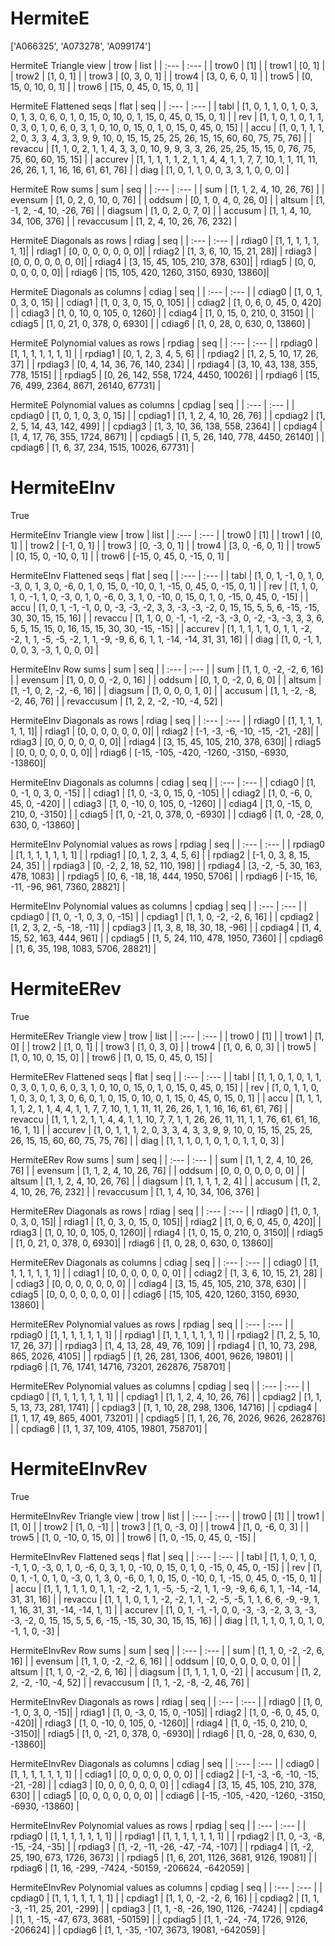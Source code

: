 # HermiteE
['A066325', 'A073278', 'A099174']

HermiteE Triangle view
| trow  |  list  |
| :---  |  :---  |
| trow0 | [1] |
| trow1 | [0, 1] |
| trow2 | [1, 0, 1] |
| trow3 | [0, 3, 0, 1] |
| trow4 | [3, 0, 6, 0, 1] |
| trow5 | [0, 15, 0, 10, 0, 1] |
| trow6 | [15, 0, 45, 0, 15, 0, 1] |

HermiteE Flattened seqs
| flat      |   seq  |
| :---      |  :---  |
| tabl     | [1, 0, 1, 1, 0, 1, 0, 3, 0, 1, 3, 0, 6, 0, 1, 0, 15, 0, 10, 0, 1, 15, 0, 45, 0, 15, 0, 1] |
| rev      | [1, 1, 0, 1, 0, 1, 1, 0, 3, 0, 1, 0, 6, 0, 3, 1, 0, 10, 0, 15, 0, 1, 0, 15, 0, 45, 0, 15] |
| accu     | [1, 0, 1, 1, 1, 2, 0, 3, 3, 4, 3, 3, 9, 9, 10, 0, 15, 15, 25, 25, 26, 15, 15, 60, 60, 75, 75, 76] |
| revaccu  | [1, 1, 0, 2, 1, 1, 4, 3, 3, 0, 10, 9, 9, 3, 3, 26, 25, 25, 15, 15, 0, 76, 75, 75, 60, 60, 15, 15] |
| accurev  | [1, 1, 1, 1, 1, 2, 1, 1, 4, 4, 1, 1, 7, 7, 10, 1, 1, 11, 11, 26, 26, 1, 1, 16, 16, 61, 61, 76] |
| diag     | [1, 0, 1, 1, 0, 0, 3, 3, 1, 0, 0, 0] |

HermiteE Row sums
| sum        |   seq  |
| :---       |  :---  |
| sum       | [1, 1, 2, 4, 10, 26, 76] |
| evensum   | [1, 0, 2, 0, 10, 0, 76] |
| oddsum    | [0, 1, 0, 4, 0, 26, 0] |
| altsum    | [1, -1, 2, -4, 10, -26, 76] |
| diagsum   | [1, 0, 2, 0, 7, 0] |
| accusum   | [1, 1, 4, 10, 34, 106, 376] |
| revaccusum | [1, 2, 4, 10, 26, 76, 232] |

HermiteE Diagonals as rows
| rdiag  |   seq  |
| :---   |  :---  |
| rdiag0 | [1, 1, 1, 1, 1, 1, 1]|
| rdiag1 | [0, 0, 0, 0, 0, 0, 0]|
| rdiag2 | [1, 3, 6, 10, 15, 21, 28]|
| rdiag3 | [0, 0, 0, 0, 0, 0, 0]|
| rdiag4 | [3, 15, 45, 105, 210, 378, 630]|
| rdiag5 | [0, 0, 0, 0, 0, 0, 0]|
| rdiag6 | [15, 105, 420, 1260, 3150, 6930, 13860]|

HermiteE Diagonals as columns
| cdiag  |   seq  |
| :---   |  :---  |
| cdiag0 | [1, 0, 1, 0, 3, 0, 15] |
| cdiag1 | [1, 0, 3, 0, 15, 0, 105] |
| cdiag2 | [1, 0, 6, 0, 45, 0, 420] |
| cdiag3 | [1, 0, 10, 0, 105, 0, 1260] |
| cdiag4 | [1, 0, 15, 0, 210, 0, 3150] |
| cdiag5 | [1, 0, 21, 0, 378, 0, 6930] |
| cdiag6 | [1, 0, 28, 0, 630, 0, 13860] |

HermiteE Polynomial values as rows
| rpdiag  |   seq  |
| :---    |  :---  |
| rpdiag0 | [1, 1, 1, 1, 1, 1, 1] |
| rpdiag1 | [0, 1, 2, 3, 4, 5, 6] |
| rpdiag2 | [1, 2, 5, 10, 17, 26, 37] |
| rpdiag3 | [0, 4, 14, 36, 76, 140, 234] |
| rpdiag4 | [3, 10, 43, 138, 355, 778, 1515] |
| rpdiag5 | [0, 26, 142, 558, 1724, 4450, 10026] |
| rpdiag6 | [15, 76, 499, 2364, 8671, 26140, 67731] |

HermiteE Polynomial values as columns
| cpdiag  |   seq  |
| :---    |  :---  |
| cpdiag0 | [1, 0, 1, 0, 3, 0, 15] |
| cpdiag1 | [1, 1, 2, 4, 10, 26, 76] |
| cpdiag2 | [1, 2, 5, 14, 43, 142, 499] |
| cpdiag3 | [1, 3, 10, 36, 138, 558, 2364] |
| cpdiag4 | [1, 4, 17, 76, 355, 1724, 8671] |
| cpdiag5 | [1, 5, 26, 140, 778, 4450, 26140] |
| cpdiag6 | [1, 6, 37, 234, 1515, 10026, 67731] |

# HermiteEInv
True

HermiteEInv Triangle view
| trow  |  list  |
| :---  |  :---  |
| trow0 | [1] |
| trow1 | [0, 1] |
| trow2 | [-1, 0, 1] |
| trow3 | [0, -3, 0, 1] |
| trow4 | [3, 0, -6, 0, 1] |
| trow5 | [0, 15, 0, -10, 0, 1] |
| trow6 | [-15, 0, 45, 0, -15, 0, 1] |

HermiteEInv Flattened seqs
| flat      |   seq  |
| :---      |  :---  |
| tabl     | [1, 0, 1, -1, 0, 1, 0, -3, 0, 1, 3, 0, -6, 0, 1, 0, 15, 0, -10, 0, 1, -15, 0, 45, 0, -15, 0, 1] |
| rev      | [1, 1, 0, 1, 0, -1, 1, 0, -3, 0, 1, 0, -6, 0, 3, 1, 0, -10, 0, 15, 0, 1, 0, -15, 0, 45, 0, -15] |
| accu     | [1, 0, 1, -1, -1, 0, 0, -3, -3, -2, 3, 3, -3, -3, -2, 0, 15, 15, 5, 5, 6, -15, -15, 30, 30, 15, 15, 16] |
| revaccu  | [1, 1, 0, 0, -1, -1, -2, -3, -3, 0, -2, -3, -3, 3, 3, 6, 5, 5, 15, 15, 0, 16, 15, 15, 30, 30, -15, -15] |
| accurev  | [1, 1, 1, 1, 1, 0, 1, 1, -2, -2, 1, 1, -5, -5, -2, 1, 1, -9, -9, 6, 6, 1, 1, -14, -14, 31, 31, 16] |
| diag     | [1, 0, -1, 1, 0, 0, 3, -3, 1, 0, 0, 0] |

HermiteEInv Row sums
| sum        |   seq  |
| :---       |  :---  |
| sum       | [1, 1, 0, -2, -2, 6, 16] |
| evensum   | [1, 0, 0, 0, -2, 0, 16] |
| oddsum    | [0, 1, 0, -2, 0, 6, 0] |
| altsum    | [1, -1, 0, 2, -2, -6, 16] |
| diagsum   | [1, 0, 0, 0, 1, 0] |
| accusum   | [1, 1, -2, -8, -2, 46, 76] |
| revaccusum | [1, 2, 2, -2, -10, -4, 52] |

HermiteEInv Diagonals as rows
| rdiag  |   seq  |
| :---   |  :---  |
| rdiag0 | [1, 1, 1, 1, 1, 1, 1]|
| rdiag1 | [0, 0, 0, 0, 0, 0, 0]|
| rdiag2 | [-1, -3, -6, -10, -15, -21, -28]|
| rdiag3 | [0, 0, 0, 0, 0, 0, 0]|
| rdiag4 | [3, 15, 45, 105, 210, 378, 630]|
| rdiag5 | [0, 0, 0, 0, 0, 0, 0]|
| rdiag6 | [-15, -105, -420, -1260, -3150, -6930, -13860]|

HermiteEInv Diagonals as columns
| cdiag  |   seq  |
| :---   |  :---  |
| cdiag0 | [1, 0, -1, 0, 3, 0, -15] |
| cdiag1 | [1, 0, -3, 0, 15, 0, -105] |
| cdiag2 | [1, 0, -6, 0, 45, 0, -420] |
| cdiag3 | [1, 0, -10, 0, 105, 0, -1260] |
| cdiag4 | [1, 0, -15, 0, 210, 0, -3150] |
| cdiag5 | [1, 0, -21, 0, 378, 0, -6930] |
| cdiag6 | [1, 0, -28, 0, 630, 0, -13860] |

HermiteEInv Polynomial values as rows
| rpdiag  |   seq  |
| :---    |  :---  |
| rpdiag0 | [1, 1, 1, 1, 1, 1, 1] |
| rpdiag1 | [0, 1, 2, 3, 4, 5, 6] |
| rpdiag2 | [-1, 0, 3, 8, 15, 24, 35] |
| rpdiag3 | [0, -2, 2, 18, 52, 110, 198] |
| rpdiag4 | [3, -2, -5, 30, 163, 478, 1083] |
| rpdiag5 | [0, 6, -18, 18, 444, 1950, 5706] |
| rpdiag6 | [-15, 16, -11, -96, 961, 7360, 28821] |

HermiteEInv Polynomial values as columns
| cpdiag  |   seq  |
| :---    |  :---  |
| cpdiag0 | [1, 0, -1, 0, 3, 0, -15] |
| cpdiag1 | [1, 1, 0, -2, -2, 6, 16] |
| cpdiag2 | [1, 2, 3, 2, -5, -18, -11] |
| cpdiag3 | [1, 3, 8, 18, 30, 18, -96] |
| cpdiag4 | [1, 4, 15, 52, 163, 444, 961] |
| cpdiag5 | [1, 5, 24, 110, 478, 1950, 7360] |
| cpdiag6 | [1, 6, 35, 198, 1083, 5706, 28821] |

# HermiteERev
True

HermiteERev Triangle view
| trow  |  list  |
| :---  |  :---  |
| trow0 | [1] |
| trow1 | [1, 0] |
| trow2 | [1, 0, 1] |
| trow3 | [1, 0, 3, 0] |
| trow4 | [1, 0, 6, 0, 3] |
| trow5 | [1, 0, 10, 0, 15, 0] |
| trow6 | [1, 0, 15, 0, 45, 0, 15] |

HermiteERev Flattened seqs
| flat      |   seq  |
| :---      |  :---  |
| tabl     | [1, 1, 0, 1, 0, 1, 1, 0, 3, 0, 1, 0, 6, 0, 3, 1, 0, 10, 0, 15, 0, 1, 0, 15, 0, 45, 0, 15] |
| rev      | [1, 0, 1, 1, 0, 1, 0, 3, 0, 1, 3, 0, 6, 0, 1, 0, 15, 0, 10, 0, 1, 15, 0, 45, 0, 15, 0, 1] |
| accu     | [1, 1, 1, 1, 1, 2, 1, 1, 4, 4, 1, 1, 7, 7, 10, 1, 1, 11, 11, 26, 26, 1, 1, 16, 16, 61, 61, 76] |
| revaccu  | [1, 1, 1, 2, 1, 1, 4, 4, 1, 1, 10, 7, 7, 1, 1, 26, 26, 11, 11, 1, 1, 76, 61, 61, 16, 16, 1, 1] |
| accurev  | [1, 0, 1, 1, 1, 2, 0, 3, 3, 4, 3, 3, 9, 9, 10, 0, 15, 15, 25, 25, 26, 15, 15, 60, 60, 75, 75, 76] |
| diag     | [1, 1, 1, 0, 1, 0, 1, 0, 1, 1, 0, 3] |

HermiteERev Row sums
| sum        |   seq  |
| :---       |  :---  |
| sum       | [1, 1, 2, 4, 10, 26, 76] |
| evensum   | [1, 1, 2, 4, 10, 26, 76] |
| oddsum    | [0, 0, 0, 0, 0, 0, 0] |
| altsum    | [1, 1, 2, 4, 10, 26, 76] |
| diagsum   | [1, 1, 1, 1, 2, 4] |
| accusum   | [1, 2, 4, 10, 26, 76, 232] |
| revaccusum | [1, 1, 4, 10, 34, 106, 376] |

HermiteERev Diagonals as rows
| rdiag  |   seq  |
| :---   |  :---  |
| rdiag0 | [1, 0, 1, 0, 3, 0, 15]|
| rdiag1 | [1, 0, 3, 0, 15, 0, 105]|
| rdiag2 | [1, 0, 6, 0, 45, 0, 420]|
| rdiag3 | [1, 0, 10, 0, 105, 0, 1260]|
| rdiag4 | [1, 0, 15, 0, 210, 0, 3150]|
| rdiag5 | [1, 0, 21, 0, 378, 0, 6930]|
| rdiag6 | [1, 0, 28, 0, 630, 0, 13860]|

HermiteERev Diagonals as columns
| cdiag  |   seq  |
| :---   |  :---  |
| cdiag0 | [1, 1, 1, 1, 1, 1, 1] |
| cdiag1 | [0, 0, 0, 0, 0, 0, 0] |
| cdiag2 | [1, 3, 6, 10, 15, 21, 28] |
| cdiag3 | [0, 0, 0, 0, 0, 0, 0] |
| cdiag4 | [3, 15, 45, 105, 210, 378, 630] |
| cdiag5 | [0, 0, 0, 0, 0, 0, 0] |
| cdiag6 | [15, 105, 420, 1260, 3150, 6930, 13860] |

HermiteERev Polynomial values as rows
| rpdiag  |   seq  |
| :---    |  :---  |
| rpdiag0 | [1, 1, 1, 1, 1, 1, 1] |
| rpdiag1 | [1, 1, 1, 1, 1, 1, 1] |
| rpdiag2 | [1, 2, 5, 10, 17, 26, 37] |
| rpdiag3 | [1, 4, 13, 28, 49, 76, 109] |
| rpdiag4 | [1, 10, 73, 298, 865, 2026, 4105] |
| rpdiag5 | [1, 26, 281, 1306, 4001, 9626, 19801] |
| rpdiag6 | [1, 76, 1741, 14716, 73201, 262876, 758701] |

HermiteERev Polynomial values as columns
| cpdiag  |   seq  |
| :---    |  :---  |
| cpdiag0 | [1, 1, 1, 1, 1, 1, 1] |
| cpdiag1 | [1, 1, 2, 4, 10, 26, 76] |
| cpdiag2 | [1, 1, 5, 13, 73, 281, 1741] |
| cpdiag3 | [1, 1, 10, 28, 298, 1306, 14716] |
| cpdiag4 | [1, 1, 17, 49, 865, 4001, 73201] |
| cpdiag5 | [1, 1, 26, 76, 2026, 9626, 262876] |
| cpdiag6 | [1, 1, 37, 109, 4105, 19801, 758701] |

# HermiteEInvRev
True

HermiteEInvRev Triangle view
| trow  |  list  |
| :---  |  :---  |
| trow0 | [1] |
| trow1 | [1, 0] |
| trow2 | [1, 0, -1] |
| trow3 | [1, 0, -3, 0] |
| trow4 | [1, 0, -6, 0, 3] |
| trow5 | [1, 0, -10, 0, 15, 0] |
| trow6 | [1, 0, -15, 0, 45, 0, -15] |

HermiteEInvRev Flattened seqs
| flat      |   seq  |
| :---      |  :---  |
| tabl     | [1, 1, 0, 1, 0, -1, 1, 0, -3, 0, 1, 0, -6, 0, 3, 1, 0, -10, 0, 15, 0, 1, 0, -15, 0, 45, 0, -15] |
| rev      | [1, 0, 1, -1, 0, 1, 0, -3, 0, 1, 3, 0, -6, 0, 1, 0, 15, 0, -10, 0, 1, -15, 0, 45, 0, -15, 0, 1] |
| accu     | [1, 1, 1, 1, 1, 0, 1, 1, -2, -2, 1, 1, -5, -5, -2, 1, 1, -9, -9, 6, 6, 1, 1, -14, -14, 31, 31, 16] |
| revaccu  | [1, 1, 1, 0, 1, 1, -2, -2, 1, 1, -2, -5, -5, 1, 1, 6, 6, -9, -9, 1, 1, 16, 31, 31, -14, -14, 1, 1] |
| accurev  | [1, 0, 1, -1, -1, 0, 0, -3, -3, -2, 3, 3, -3, -3, -2, 0, 15, 15, 5, 5, 6, -15, -15, 30, 30, 15, 15, 16] |
| diag     | [1, 1, 1, 0, 1, 0, 1, 0, -1, 1, 0, -3] |

HermiteEInvRev Row sums
| sum        |   seq  |
| :---       |  :---  |
| sum       | [1, 1, 0, -2, -2, 6, 16] |
| evensum   | [1, 1, 0, -2, -2, 6, 16] |
| oddsum    | [0, 0, 0, 0, 0, 0, 0] |
| altsum    | [1, 1, 0, -2, -2, 6, 16] |
| diagsum   | [1, 1, 1, 1, 0, -2] |
| accusum   | [1, 2, 2, -2, -10, -4, 52] |
| revaccusum | [1, 1, -2, -8, -2, 46, 76] |

HermiteEInvRev Diagonals as rows
| rdiag  |   seq  |
| :---   |  :---  |
| rdiag0 | [1, 0, -1, 0, 3, 0, -15]|
| rdiag1 | [1, 0, -3, 0, 15, 0, -105]|
| rdiag2 | [1, 0, -6, 0, 45, 0, -420]|
| rdiag3 | [1, 0, -10, 0, 105, 0, -1260]|
| rdiag4 | [1, 0, -15, 0, 210, 0, -3150]|
| rdiag5 | [1, 0, -21, 0, 378, 0, -6930]|
| rdiag6 | [1, 0, -28, 0, 630, 0, -13860]|

HermiteEInvRev Diagonals as columns
| cdiag  |   seq  |
| :---   |  :---  |
| cdiag0 | [1, 1, 1, 1, 1, 1, 1] |
| cdiag1 | [0, 0, 0, 0, 0, 0, 0] |
| cdiag2 | [-1, -3, -6, -10, -15, -21, -28] |
| cdiag3 | [0, 0, 0, 0, 0, 0, 0] |
| cdiag4 | [3, 15, 45, 105, 210, 378, 630] |
| cdiag5 | [0, 0, 0, 0, 0, 0, 0] |
| cdiag6 | [-15, -105, -420, -1260, -3150, -6930, -13860] |

HermiteEInvRev Polynomial values as rows
| rpdiag  |   seq  |
| :---    |  :---  |
| rpdiag0 | [1, 1, 1, 1, 1, 1, 1] |
| rpdiag1 | [1, 1, 1, 1, 1, 1, 1] |
| rpdiag2 | [1, 0, -3, -8, -15, -24, -35] |
| rpdiag3 | [1, -2, -11, -26, -47, -74, -107] |
| rpdiag4 | [1, -2, 25, 190, 673, 1726, 3673] |
| rpdiag5 | [1, 6, 201, 1126, 3681, 9126, 19081] |
| rpdiag6 | [1, 16, -299, -7424, -50159, -206624, -642059] |

HermiteEInvRev Polynomial values as columns
| cpdiag  |   seq  |
| :---    |  :---  |
| cpdiag0 | [1, 1, 1, 1, 1, 1, 1] |
| cpdiag1 | [1, 1, 0, -2, -2, 6, 16] |
| cpdiag2 | [1, 1, -3, -11, 25, 201, -299] |
| cpdiag3 | [1, 1, -8, -26, 190, 1126, -7424] |
| cpdiag4 | [1, 1, -15, -47, 673, 3681, -50159] |
| cpdiag5 | [1, 1, -24, -74, 1726, 9126, -206624] |
| cpdiag6 | [1, 1, -35, -107, 3673, 19081, -642059] |

